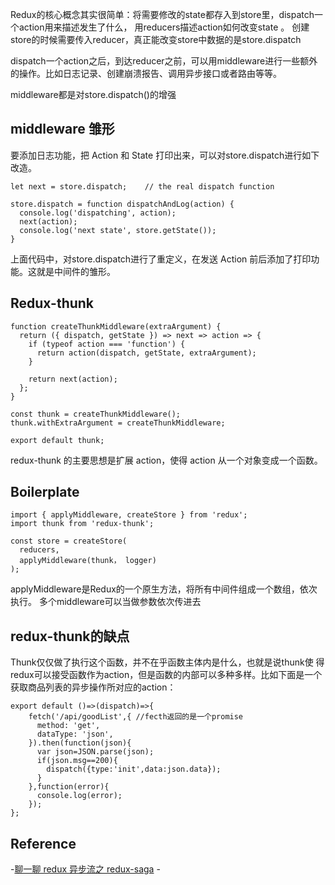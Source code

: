 
Redux的核心概念其实很简单：将需要修改的state都存入到store里，dispatch一个action用来描述发生了什么，
用reducers描述action如何改变state 。
创建store的时候需要传入reducer，真正能改变store中数据的是store.dispatch 

dispatch一个action之后，到达reducer之前，可以用middleware进行一些额外的操作。比如日志记录、创建崩溃报告、调用异步接口或者路由等等。


middleware都是对store.dispatch()的增强

## middleware 雏形
要添加日志功能，把 Action 和 State 打印出来，可以对store.dispatch进行如下改造。
```
let next = store.dispatch;    // the real dispatch function

store.dispatch = function dispatchAndLog(action) {
  console.log('dispatching', action);
  next(action);
  console.log('next state', store.getState());
}
```
上面代码中，对store.dispatch进行了重定义，在发送 Action 前后添加了打印功能。这就是中间件的雏形。

## Redux-thunk
```
function createThunkMiddleware(extraArgument) {
  return ({ dispatch, getState }) => next => action => {
    if (typeof action === 'function') {
      return action(dispatch, getState, extraArgument);
    }

    return next(action);
  };
}

const thunk = createThunkMiddleware();
thunk.withExtraArgument = createThunkMiddleware;

export default thunk;
```

redux-thunk 的主要思想是扩展 action，使得 action 从一个对象变成一个函数。


## Boilerplate
```
import { applyMiddleware, createStore } from 'redux';
import thunk from 'redux-thunk';

const store = createStore(
  reducers, 
  applyMiddleware(thunk， logger)
);
```
applyMiddleware是Redux的一个原生方法，将所有中间件组成一个数组，依次执行。 多个middleware可以当做参数依次传进去

## redux-thunk的缺点
Thunk仅仅做了执行这个函数，并不在乎函数主体内是什么，也就是说thunk使
得redux可以接受函数作为action，但是函数的内部可以多种多样。比如下面是一个获取商品列表的异步操作所对应的action：
```
export default ()=>(dispatch)=>{
    fetch('/api/goodList',{ //fecth返回的是一个promise
      method: 'get',
      dataType: 'json',
    }).then(function(json){
      var json=JSON.parse(json);
      if(json.msg==200){
        dispatch({type:'init',data:json.data});
      }
    },function(error){
      console.log(error);
    });
};
```




## Reference
-[聊一聊 redux 异步流之 redux-saga](https://www.jianshu.com/p/e84493c7af35)
-[](https://juejin.im/post/5bfbaeea5188254e2a0435c9)